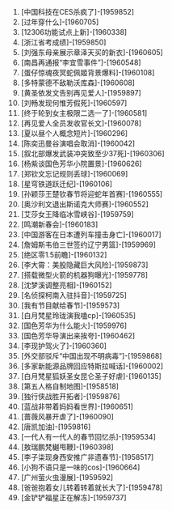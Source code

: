 
1. [中国科技在CES杀疯了]-[1959852]
1. [过年穿什么]-[1960705]
1. [12306功能试点上新]-[1960338]
1. [浙江省考成绩]-[1959850]
1. [刘强东母亲展示章泽天买的新衣]-[1960605]
1. [南昌再通报“李宜雪事件”]-[1960548]
1. [蛋仔惊魂夜冥蛇佩姬背景爆料]-[1960108]
1. [多特蒙德不敌勒沃库森]-[1960608]
1. [黄圣依发文告别再见爱人]-[1959897]
1. [刘畅发现何惟芳假死]-[1960597]
1. [终于轮到女主极限二选一了]-[1960581]
1. [再见爱人全员发收官长文]-[1960078]
1. [夏以昼个人概念短片]-[1960296]
1. [陈奕迅曼谷演唱会取消]-[1960042]
1. [叙北部爆发武装冲突致至少37死]-[1960306]
1. [杨紫谈国色芳华小院置景]-[1960626]
1. [郑钦文忘记规则丢球]-[1960069]
1. [星穹铁道跃迁纪]-[1960106]
1. [孙颖莎王楚钦春节将迎蛇年首赛]-[1960555]
1. [奥沙利文退出斯诺克大师赛]-[1960552]
1. [艾莎女王降临冰雪峡谷]-[1959759]
1. [鸣潮新春会]-[1960183]
1. [中国游客在日本遭列车撞击身亡]-[1960017]
1. [詹姆斯韦伯三世签约辽宁男篮]-[1959969]
1. [绝区零1.5前瞻]-[1960132]
1. [李大霄：美股隐藏巨大风险]-[1959873]
1. [搭载微型火箭的机器狗曝光]-[1959778]
1. [沈梦溪调整亮相]-[1960152]
1. [名侦探柯南入驻抖音]-[1959725]
1. [我有节目献给春节]-[1959573]
1. [白月梵星玲珑演我嗑cp]-[1960535]
1. [国色芳华为什么能火]-[1959976]
1. [国色芳华导演出来挨夸]-[1960462]
1. [李现护驾火了]-[1960360]
1. [外交部驳斥“中国出现不明病毒”]-[1959868]
1. [多家新能源品牌回应特斯拉喊话]-[1960002]
1. [白月梵星狐妖圣女昆仑圣子好虐]-[1960135]
1. [第五人格自制地图]-[1958518]
1. [独行侠战胜开拓者]-[1959876]
1. [蓝战非带着妈妈看世界]-[1960651]
1. [蔷薇风暴开虐了]-[1960090]
1. [唐凯加油]-[1959816]
1. [一代人有一代人的春节回忆杀]-[1959534]
1. [敖瑞鹏梵樾甩鞭]-[1960398]
1. [李子柒现身西安推广非遗春节]-[1958517]
1. [小狗不语只是一味的cos]-[1960664]
1. [广州萤火虫漫展]-[1959592]
1. [爸爸抱着女儿转着转着就长大了]-[1959478]
1. [金铲铲福星正在解冻]-[1959737]